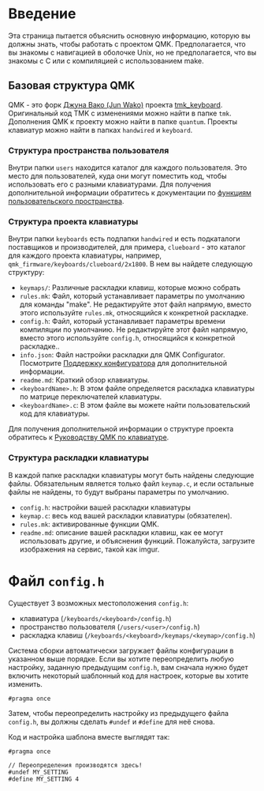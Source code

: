 # Введение

Эта страница пытается объяснить основную информацию, которую вы должны знать, чтобы работать с проектом QMK. Предполагается, что вы знакомы с навигацией в оболочке Unix, но не предполагается, что вы знакомы с C или с компиляцией с использованием make.

## Базовая структура QMK

QMK - это форк [Джуна Вако (Jun Wako)](https://github.com/tmk) проекта [tmk_keyboard](https://github.com/tmk/tmk_keyboard). Оригинальный код TMK с изменениями можно найти в папке `tmk`. Дополнения QMK к проекту можно найти в папке `quantum`. Проекты клавиатур можно найти в папках `handwired` и `keyboard`.

### Структура пространства пользователя

Внутри папки `users` находится каталог для каждого пользователя. Это место для пользователей, куда они могут поместить код, чтобы использовать его с разными клавиатурами. Для получения дополнительной информации обратитесь к документации по [функциям пользовательского пространства](ru-ru/feature_userspace.md).

### Структура проекта клавиатуры

Внутри папки `keyboards` есть подпапки `handwired` и есть подкаталоги поставщиков и производителей, для примера, `clueboard` - это каталог для каждого проекта клавиатуры, например, `qmk_firmware/keyboards/clueboard/2x1800`. В нем вы найдете следующую структуру:
* `keymaps/`: Различные раскладки клавиш, которые можно собрать
* `rules.mk`: Файл, который устанавливает параметры по умолчанию для команды "make". Не редактируйте этот файл напрямую, вместо этого используйте `rules.mk`, относящийся к конкретной раскладке.
* `config.h`: Файл, который устанавливает параметры времени компиляции по умолчанию. Не редактируйте этот файл напрямую, вместо этого используйте `config.h`, относящийся к конкретной раскладке..
* `info.json`: Файл настройки раскладки для QMK Configurator. Посмотрите [Поддержку конфигуратора](ru-ru/reference_configurator_support.md) для дополнительной информации.
* `readme.md`: Краткий обзор клавиатуры.
* `<keyboardName>.h`: В этом файле определяется раскладка клавиатуры по матрице переключателей клавиатуры.
* `<keyboardName>.c`: В этом файле вы можете найти пользовательский код для клавиатуры.

Для получения дополнительной информации о структуре проекта обратитесь к [Руководству QMK по клавиатуре](ru-ru/hardware_keyboard_guidelines.md).

### Структура раскладки клавиатуры

В каждой папке раскладки клавиатуры могут быть найдены следующие файлы. Обязательным является только файл `keymap.c`, и если остальные файлы не найдены, то будут выбраны параметры по умолчанию.

* `config.h`: настройки вашей раскладки клавиатуры
* `keymap.c`: весь код вашей раскладки клавиатуры (обязателен).
* `rules.mk`: активированные функции QMK.
* `readme.md`: описание вашей раскладки клавиш, как ее могут использовать другие, и объяснения функций. Пожалуйста, загрузите изображения на сервис, такой как imgur.

# Файл `config.h`

Существует 3 возможных местоположения `config.h`:

* клавиатура (`/keyboards/<keyboard>/config.h`)
* пространство пользователя (`/users/<user>/config.h`)
* раскладка клавиш (`/keyboards/<keyboard>/keymaps/<keymap>/config.h`)

Система сборки автоматически загружает файлы конфигурации в указанном выше порядке. Если вы хотите переопределить любую настройку, заданную предыдущим `config.h`, вам сначала нужно будет включить некоторый шаблонный код для настроек, которые вы хотите изменить.

```
#pragma once
```

Затем, чтобы переопределить настройку из предыдущего файла `config.h`, вы должны сделать `#undef` и `#define` для неё снова.

Код и настройка шаблона вместе выглядят так:
```
#pragma once

// Переопределения производятся здесь!
#undef MY_SETTING
#define MY_SETTING 4
```
